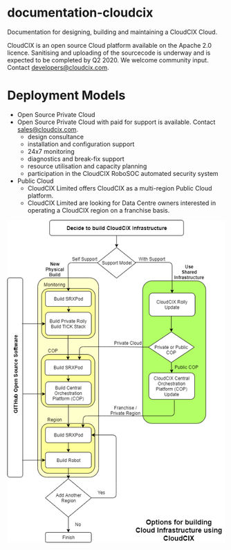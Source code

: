 # documentation-cloudcix
Documentation for designing, building and maintaining a CloudCIX Cloud.

CloudCIX is an open source Cloud platform available on the Apache 2.0 licence. Sanitising and uploading of the sourcecode is underway and is expected to be completed by Q2 2020. We welcome community input. Contact developers@cloudcix.com.

#  Deployment Models
*  Open Source Private Cloud
*  Open Source Private Cloud with paid for support is available. Contact sales@cloudcix.com.
    *  design consultance
    *  installation and configuration support
    *  24x7 monitoring
    *  diagnostics and break-fix support
    *  resource utilisation and capacity planning
    *  participation in the CloudCIX RoboSOC automated security system
*  Public Cloud
    *  CloudCIX Limited offers CloudCIX as a multi-region Public Cloud platform.
    *  CloudCIX Limited are looking for Data Centre owners interested in operating a CloudCIX region on a franchise basis. 

![Deployment Process](/static/images/deployment_process.png)
